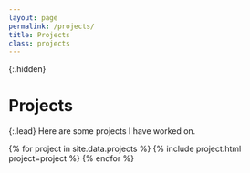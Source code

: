 ```yaml
---
layout: page
permalink: /projects/
title: Projects
class: projects
---
```


{:.hidden}
# Projects

{:.lead}
Here are some projects I have worked on.

<div class="grid">
  {% for project in site.data.projects %}
    {% include project.html project=project %}
  {% endfor %}
</div>
